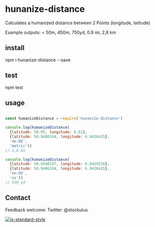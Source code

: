 # hunanize-distance

Calculates a humanized distance between 2 Points (longitude, latitude)

Example outputs: < 50m, 450m, 750yd, 0.9 mi, 2,8 km

## install
npm i hunanize-distance --save

## test
npm test

## usage

```js

const humanizeDistance = require('hunanize-distance')

console.log(humanizeDistance(
  {latitude: 50.95, longitude: 6.91},
  {latitude: 50.9486184, longitude: 6.9426425},
  'de-DE',
  'metric'))
// 2,8 km

console.log(humanizeDistance(
  {latitude: 50.9440107, longitude: 6.9419526},
  {latitude: 50.9486184, longitude: 6.9426425},
  'en-US',
  'us'))
// 550 yd

```

## Contact
Feedback welcome:
Twitter: @stockulus

[![js-standard-style](https://img.shields.io/badge/code%20style-standard-brightgreen.svg?style=flat)](http://standardjs.com/)
